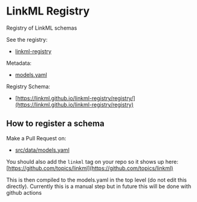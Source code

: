 # LinkML Registry

Registry of LinkML schemas

See the registry:

 * [linkml-registry](https://linkml.github.io/linkml-registry/registry/)

Metadata:

 * [models.yaml](models.yaml)

Registry Schema:

 * [https://linkml.github.io/linkml-registry/registry/](https://linkml.github.io/linkml-registry/registry)

## How to register a schema

Make a Pull Request on:

 * [src/data/models.yaml](src/data/models.yaml)

You should also add the `linkml` tag on your repo so it shows up here: [https://github.com/topics/linkml](https://github.com/topics/linkml)

This is then compiled to the models.yaml in the top level (do not edit this directly). Currently this is a manual step but in future this will be done with github actions
